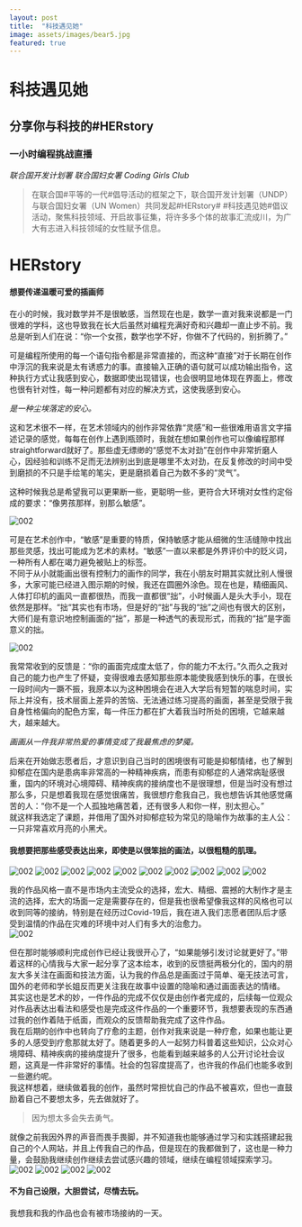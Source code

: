 ```yaml
---
layout: post
title:  "科技遇见她"
image: assets/images/bear5.jpg
featured: true
---
```



# 科技遇见她

## 分享你与科技的#HERstory

### 一小时编程挑战直播

_联合国开发计划署_
_联合国妇女署_
_Coding Girls Club_

> 在联合国#平等的一代#倡导活动的框架之下，联合国开发计划署（UNDP）与联合国妇女署（UN Women）共同发起#HERstory# #科技遇见她#倡议活动，聚焦科技领域、开启故事征集，将许多多个体的故事汇流成川，为广大有志进入科技领域的女性赋予信息。  



# HERstory
#### 想要传递温暖可爱的插画师

在小的时候，我对数学并不是很敏感，当然现在也是，数学一直对我来说都是一门很难的学科，这也导致我在长大后虽然对编程充满好奇和兴趣却一直止步不前。我总是听到人们在说：“你一个女孩，数学也学不好，你做不了代码的，别折腾了。”

可是编程所使用的每一个语句指令都是非常直接的，而这种“直接”对于长期在创作中浮沉的我来说是太有诱惑力的事。直接输入正确的语句就可以成功输出指令，这种执行方式让我感到安心，数据即使出现错误，也会很明显地体现在界面上，修改也很有针对性，每一种问题都有对应的解决方式，这使我感到安心。

_是一种尘埃落定的安心。_

这和艺术很不一样，在艺术领域内的创作非常依靠“灵感”和一些很难用语言文字描述记录的感觉，每每在创作上遇到瓶颈时，我就在想如果创作也可以像编程那样straightforward就好了。那些虚无缥缈的“感觉不太对劲”在创作中非常折磨人心，因经验和训练不足而无法辨别出到底是哪里不太对劲，在反复修改的时间中受到磨损的不只是手绘笔的笔尖，更是磨损着自己为数不多的“灵气”。  

这种时候我总是希望我可以更果断一些，更聪明一些，更符合大环境对女性约定俗成的要求：“像男孩那样，别那么敏感”。  

![002](../assets/images/bear6.jpg)

可是在艺术创作中，“敏感”是重要的特质，保持敏感才能从细微的生活缝隙中找出那些灵感，找出可能成为艺术的素材。“敏感”一直以来都是外界评价中的贬义词，一种所有人都在竭力避免被贴上的标签。  
不同于从小就能画出很有控制力的画作的同学，我在小朋友时期其实就比别人慢很多，大家可能已经进入图示期的时候，我还在圆圈外涂色。现在也是，精细画风、人体打印机的画风一直都很热，而我一直都很“拙”，小时候画人是头大手小，现在依然是那样。“拙“其实也有市场，但是好的“拙”与我的“拙”之间也有很大的区别，大师们是有意识地控制画面的“拙”，那是一种透气的表现形式，而我的“拙”是字面意义的拙。

![002](../assets/images/scholar.jpg)

我常常收到的反馈是：“你的画面完成度太低了，你的能力不太行。”久而久之我对自己的能力也产生了怀疑，变得很难去感知那些原本能使我感到快乐的事，在很长一段时间内一蹶不振，我原本以为这种困境会在进入大学后有短暂的喘息时间，实际上并没有，技术层面上差异的苦恼、无法通过练习提高的画面，甚至是受限于我自身性格偏向的配色方案，每一件压力都在扩大着我当时所处的困境，它越来越大，越来越大。  

_画画从一件我非常热爱的事情变成了我最焦虑的梦魇。_ 

后来在开始做志愿者后，才意识到自己当时的困境很有可能是抑郁情绪，也了解到抑郁症在国内是患病率非常高的一种精神疾病，而患有抑郁症的人通常病耻感很重，国内的环境对心境障碍、精神疾病的接纳度也不是很理想，但是当时没有想过那么多，只是想着我现在感觉很痛苦，我很想疗愈我自己，我也想告诉其他感觉痛苦的人：“你不是一个人孤独地痛苦着，还有很多人和你一样，别太担心。”  
就这样我选定了课题，并借用了国外对抑郁症较为常见的隐喻作为故事的主人公：一只非常喜欢月亮的小黑犬。  

#### 我想要把那些感受表达出来，即使是以很笨拙的画法，以很粗糙的肌理。

![002](../assets/images/1.jpg)
![002](../assets/images/2.jpg)
![002](../assets/images/3.jpg)
![002](../assets/images/4.jpg)
![002](../assets/images/5.jpg)
![002](../assets/images/6.jpg)
![002](../assets/images/7.jpg)
![002](../assets/images/8.jpg)
![002](../assets/images/9.jpg)
![002](../assets/images/10.jpg)


我的作品风格一直不是市场内主流受众的选择，宏大、精细、震撼的大制作才是主流的选择，宏大的场面一定是需要存在的，但是我也很希望像我这样的风格也可以收到同等的接纳，特别是在经历过Covid-19后，我在进入我们志愿者团队后才感受到温情的作品在灾难的环境中对人们有多大的治愈力。  
![002](../assets/images/12.jpg)

但在那时能够顺利完成创作已经让我很开心了，“如果能够引发讨论就更好了。”带着这样的心情我与大家一起分享了这本绘本，收到的反馈挺两极分化的，国内的朋友大多关注在画面和技法方面，认为我的作品总是画面过于简单、毫无技法可言，国外的老师和学长姐反而更关注我在故事中设置的隐喻和通过画面表达的情绪。  
其实这也是艺术的妙，一件作品的完成不仅仅是由创作者完成的，后续每一位观众对作品表达出看法和感受也是完成这件作品的一个重要环节，我想要表现的东西通过我的创作着陆于纸面，而观众的反馈帮助我完成了这件作品。  
我在后期的创作中也转向了疗愈的主题，创作对我来说是一种疗愈，如果也能让更多的人感受到疗愈那就太好了。随着更多的人一起努力科普着这些知识，公众对心境障碍、精神疾病的接纳度提升了很多，也能看到越来越多的人公开讨论社会议题，这真是一件非常好的事情。社会的包容度提高了，也许我的作品们也能多收到一些邀约呢。  
我这样想着，继续做着我的创作，虽然时常担忧自己的作品不被喜欢，但也一直鼓励着自己不要想太多，先去做就好了。

>因为想太多会失去勇气。

就像之前我因外界的声音而畏手畏脚，并不知道我也能够通过学习和实践搭建起我自己的个人网站，并且上传我自己的作品，但是现在的我都做到了，这也是一种力量，会鼓励我继续创作继续去尝试感兴趣的领域，继续在编程领域探索学习。  
![002](../assets/images/bear2.jpg)
![002](../assets/images/bear3.jpg)
![002](../assets/images/bear4.jpg)
![002](../assets/images/bear5.jpg)
#### 不为自己设限，大胆尝试，尽情去玩。
我想我和我的作品也会有被市场接纳的一天。
